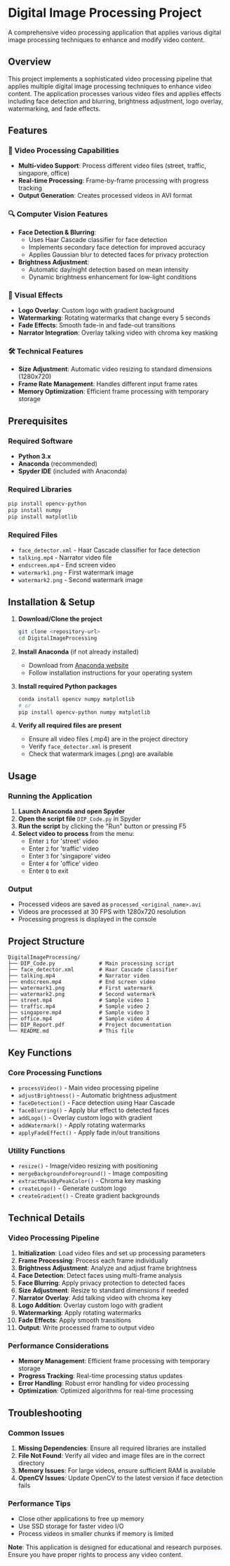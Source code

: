 # Digital Image Processing Project

A comprehensive video processing application that applies various digital image processing techniques to enhance and modify video content.

## Overview

This project implements a sophisticated video processing pipeline that applies multiple digital image processing techniques to enhance video content. The application processes various video files and applies effects including face detection and blurring, brightness adjustment, logo overlay, watermarking, and fade effects.

## Features

### 🎥 Video Processing Capabilities

- **Multi-video Support**: Process different video files (street, traffic, singapore, office)
- **Real-time Processing**: Frame-by-frame processing with progress tracking
- **Output Generation**: Creates processed videos in AVI format

### 🔍 Computer Vision Features

- **Face Detection & Blurring**:
  - Uses Haar Cascade classifier for face detection
  - Implements secondary face detection for improved accuracy
  - Applies Gaussian blur to detected faces for privacy protection
- **Brightness Adjustment**:
  - Automatic day/night detection based on mean intensity
  - Dynamic brightness enhancement for low-light conditions

### 🎨 Visual Effects

- **Logo Overlay**: Custom logo with gradient background
- **Watermarking**: Rotating watermarks that change every 5 seconds
- **Fade Effects**: Smooth fade-in and fade-out transitions
- **Narrator Integration**: Overlay talking video with chroma key masking

### 🛠️ Technical Features

- **Size Adjustment**: Automatic video resizing to standard dimensions (1280x720)
- **Frame Rate Management**: Handles different input frame rates
- **Memory Optimization**: Efficient frame processing with temporary storage

## Prerequisites

### Required Software

- **Python 3.x**
- **Anaconda** (recommended)
- **Spyder IDE** (included with Anaconda)

### Required Libraries

```bash
pip install opencv-python
pip install numpy
pip install matplotlib
```

### Required Files

- `face_detector.xml` - Haar Cascade classifier for face detection
- `talking.mp4` - Narrator video file
- `endscreen.mp4` - End screen video
- `watermark1.png` - First watermark image
- `watermark2.png` - Second watermark image

## Installation & Setup

1. **Download/Clone the project**

   ```bash
   git clone <repository-url>
   cd DigitalImageProcessing
   ```

2. **Install Anaconda** (if not already installed)

   - Download from [Anaconda website](https://www.anaconda.com/products/distribution)
   - Follow installation instructions for your operating system

3. **Install required Python packages**

   ```bash
   conda install opencv numpy matplotlib
   # or
   pip install opencv-python numpy matplotlib
   ```

4. **Verify all required files are present**
   - Ensure all video files (.mp4) are in the project directory
   - Verify `face_detector.xml` is present
   - Check that watermark images (.png) are available

## Usage

### Running the Application

1. **Launch Anaconda and open Spyder**
2. **Open the script file** `DIP_Code.py` in Spyder
3. **Run the script** by clicking the "Run" button or pressing F5
4. **Select video to process** from the menu:
   - Enter `1` for 'street' video
   - Enter `2` for 'traffic' video
   - Enter `3` for 'singapore' video
   - Enter `4` for 'office' video
   - Enter `Q` to exit

### Output

- Processed videos are saved as `processed_<original_name>.avi`
- Videos are processed at 30 FPS with 1280x720 resolution
- Processing progress is displayed in the console

## Project Structure

```
DigitalImageProcessing/
├── DIP_Code.py              # Main processing script
├── face_detector.xml        # Haar Cascade classifier
├── talking.mp4              # Narrator video
├── endscreen.mp4            # End screen video
├── watermark1.png           # First watermark
├── watermark2.png           # Second watermark
├── street.mp4               # Sample video 1
├── traffic.mp4              # Sample video 2
├── singapore.mp4            # Sample video 3
├── office.mp4               # Sample video 4
├── DIP_Report.pdf           # Project documentation
└── README.md                # This file
```

## Key Functions

### Core Processing Functions

- `processVideo()` - Main video processing pipeline
- `adjustBrightness()` - Automatic brightness adjustment
- `faceDetection()` - Face detection using Haar Cascade
- `faceBlurring()` - Apply blur effect to detected faces
- `addLogo()` - Overlay custom logo with gradient
- `addWatermark()` - Apply rotating watermarks
- `applyFadeEffect()` - Apply fade in/out transitions

### Utility Functions

- `resize()` - Image/video resizing with positioning
- `mergeBackgroundnForeground()` - Image compositing
- `extractMaskByPeakColor()` - Chroma key masking
- `createLogo()` - Generate custom logo
- `createGradient()` - Create gradient backgrounds

## Technical Details

### Video Processing Pipeline

1. **Initialization**: Load video files and set up processing parameters
2. **Frame Processing**: Process each frame individually
3. **Brightness Adjustment**: Analyze and adjust frame brightness
4. **Face Detection**: Detect faces using multi-frame analysis
5. **Face Blurring**: Apply privacy protection to detected faces
6. **Size Adjustment**: Resize to standard dimensions if needed
7. **Narrator Overlay**: Add talking video with chroma key
8. **Logo Addition**: Overlay custom logo with gradient
9. **Watermarking**: Apply rotating watermarks
10. **Fade Effects**: Apply smooth transitions
11. **Output**: Write processed frame to output video

### Performance Considerations

- **Memory Management**: Efficient frame processing with temporary storage
- **Progress Tracking**: Real-time processing status updates
- **Error Handling**: Robust error handling for video processing
- **Optimization**: Optimized algorithms for real-time processing

## Troubleshooting

### Common Issues

1. **Missing Dependencies**: Ensure all required libraries are installed
2. **File Not Found**: Verify all video and image files are in the correct directory
3. **Memory Issues**: For large videos, ensure sufficient RAM is available
4. **OpenCV Issues**: Update OpenCV to the latest version if face detection fails

### Performance Tips

- Close other applications to free up memory
- Use SSD storage for faster video I/O
- Process videos in smaller chunks if memory is limited

**Note**: This application is designed for educational and research purposes. Ensure you have proper rights to process any video content.
